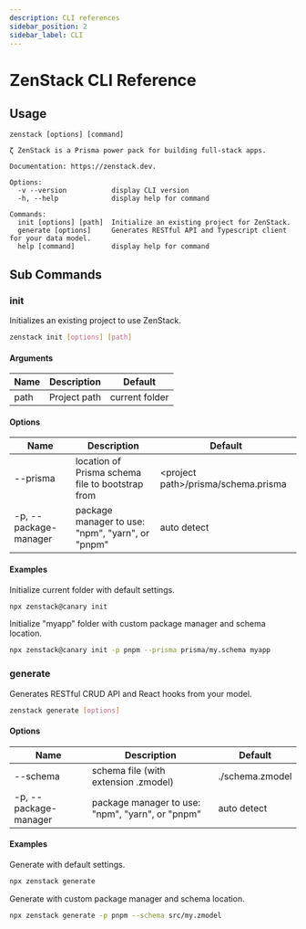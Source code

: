 ```yaml
---
description: CLI references
sidebar_position: 2
sidebar_label: CLI
---
```


# ZenStack CLI Reference

## Usage

```
zenstack [options] [command]

ζ ZenStack is a Prisma power pack for building full-stack apps.

Documentation: https://zenstack.dev.

Options:
  -v --version           display CLI version
  -h, --help             display help for command

Commands:
  init [options] [path]  Initialize an existing project for ZenStack.
  generate [options]     Generates RESTful API and Typescript client for your data model.
  help [command]         display help for command
```

## Sub Commands

### init

Initializes an existing project to use ZenStack.

```bash
zenstack init [options] [path]
```

#### Arguments

| Name | Description  | Default        |
| ---- | ------------ | -------------- |
| path | Project path | current folder |

#### Options

| Name                  | Description                                      | Default                                   |
| --------------------- | ------------------------------------------------ | ----------------------------------------- |
| --prisma              | location of Prisma schema file to bootstrap from | &lt;project path&gt;/prisma/schema.prisma |
| -p, --package-manager | package manager to use: "npm", "yarn", or "pnpm" | auto detect                               |

#### Examples

Initialize current folder with default settings.

```bash
npx zenstack@canary init
```

Initialize "myapp" folder with custom package manager and schema location.

```bash
npx zenstack@canary init -p pnpm --prisma prisma/my.schema myapp
```

### generate

Generates RESTful CRUD API and React hooks from your model.

```bash
zenstack generate [options]
```

#### Options

| Name                  | Description                                      | Default         |
| --------------------- | ------------------------------------------------ | --------------- |
| --schema              | schema file (with extension .zmodel)             | ./schema.zmodel |
| -p, --package-manager | package manager to use: "npm", "yarn", or "pnpm" | auto detect     |

#### Examples

Generate with default settings.

```bash
npx zenstack generate
```

Generate with custom package manager and schema location.

```bash
npx zenstack generate -p pnpm --schema src/my.zmodel
```
